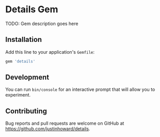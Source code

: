 # Details Gem

TODO: Gem description goes here

## Installation

Add this line to your application's `Gemfile`:

```ruby
gem 'details'
```

## Development

You can run `bin/console` for an interactive prompt that will allow you to
experiment.

## Contributing

Bug reports and pull requests are welcome on GitHub at
https://github.com/justinhoward/details.
